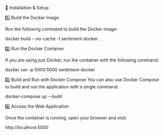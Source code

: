🚀 Installation & Setup

1️⃣ Build the Docker Image

Run the following command to build the Docker image:

docker build --no-cache -t sentiment-docker .

2️⃣ Run the Docker Container

If you are using just Docker, run the container with the following command:

docker run -p 5000:5000 sentiment-docker

3️⃣ Build and Run with Docker Compose
You can also use Docker Compose to build and run the application with a single command:

docker-compose up --build

4️⃣ Access the Web Application

Once the container is running, open your browser and visit:

http://localhost:5000

